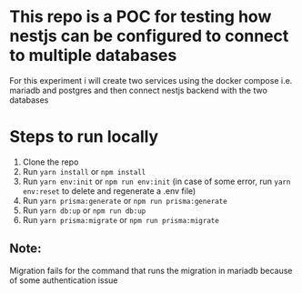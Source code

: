 # This repo is a POC for testing how nestjs can be configured to connect to multiple databases

For this experiment i will create two services using the docker compose i.e. mariadb and postgres and then connect nestjs backend with the two databases

# Steps to run locally

1. Clone the repo
2. Run `yarn install` or `npm install`
3. Run `yarn env:init` or `npm run env:init` (in case of some error, run `yarn env:reset` to delete and regenerate a .env file)
4. Run `yarn prisma:generate` or `npm run prisma:generate`
5. Run `yarn db:up` or `npm run db:up`
6. Run `yarn prisma:migrate` or `npm run prisma:migrate`

## Note:
Migration fails for the command that runs the migration in mariadb because of some authentication issue